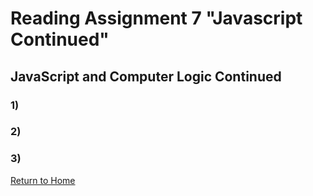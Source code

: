# Reading Assignment 7 "Javascript Continued"
## JavaScript and Computer Logic Continued

### 1)

### 2)

### 3) 




[Return to Home](README.md)